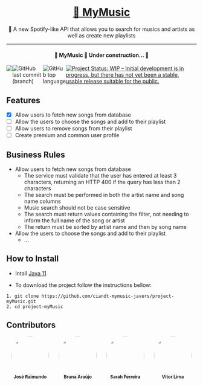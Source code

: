 <h1 align="center"><a href="#">🔗 MyMusic</a></h1>

<p align="center">🚀 A new Spotify-like API that allows you to search for musics and artists as well as create new playlists</p>

------



<h4 align="center"> 
	🚧  MyMusic 🚀 Under construction...  🚧
</h4>
<div style="display: flex; justify-content: center;"><div><a href="https://circleci.com/gh/circleci/circleci-docs"><img src="https://circleci.com/gh/circleci/circleci-docs.svg?style=shield"></a></div><div><img alt="GitHub last commit (branch)" src="https://img.shields.io/github/last-commit/ciandt-mymusic-javers/project-myMusic/develop"></div><div><img alt="GitHub top language" src="https://img.shields.io/github/languages/top/ciandt-mymusic-javers/project-myMusic"></div><div><a href="https://www.repostatus.org/#wip"><img src="https://www.repostatus.org/badges/latest/wip.svg" alt="Project Status: WIP – Initial development is in progress, but there has not yet been a stable, usable release suitable for the public." /></a></div></div>

## Features

- [x] Allow users to fetch new songs from database
- [ ] Allow the users to choose the songs and add to their playlist
- [ ] Allow users to remove songs from their playlist
- [ ] Create premium and common user profile

## Business Rules

- Allow users to fetch new songs from database
  - The service must validate that the user has entered at least 3 characters, returning an HTTP 400 if the query has less than 2 characters
  - The search must be performed in both the artist name and song name columns
  - Music search should not be case sensitive
  - The search must return values containing the filter, not needing to inform the full name of the song or artist
  - The return must be sorted by artist name and then by song name
- Allow the users to choose the songs and add to their playlist
  - ...

## How to Install

- Intall [Java 11](https://www.oracle.com/br/java/technologies/javase/jdk11-archive-downloads.html)

* To download the project follow the instructions bellow:

```
1. git clone https://github.com/ciandt-mymusic-javers/project-myMusic.git
2. cd project-myMusic
```



## Contributors

<div style="display: flex; justify-content: space-around;">
    <div>
        <div>
           <img style="border-radius: 50%;" src="https://avatars.githubusercontent.com/u/108934041?v=4" width="100px;" alt=""/>  
        </div>
        <div align="center">
            <sub><b>José Raimundo</b></sub>
        </div>
    </div>
    <div>
        <div>
            <img style="border-radius: 50%;" src="https://avatars.githubusercontent.com/u/109691986?v=4" width="100px;" alt=""/> 
        </div>
        <div align="center">
            <sub><b>Bruna Araújo</b></sub>
        </div>
    </div>
    <div>
        <div>
            <img style="border-radius: 50%;" src="https://avatars.githubusercontent.com/u/108896473?v=4" width="100px;" alt=""/>
        </div>
        <div align="center">
            <sub><b>Sarah Ferreira</b></sub>
        </div>
    </div>
    <div>
        <div>
            <img style="border-radius: 50%;" src="https://avatars.githubusercontent.com/u/109041193?v=4" width="100px;" alt=""/>
        </div>
        <div align="center">
            <sub><b>Vitor Lima</b></sub>
        </div>
    </div>
</div>
